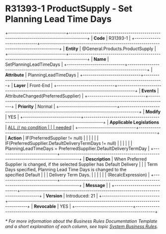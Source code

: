 ﻿---
erp.type: front-end-business-rule
erp.entity: General.Products.ProductSupply
---

# R31393-1 ProductSupply - Set Planning Lead Time Days
+-----------------------------+---------------------------------------------------------------------------------------+
| **Code**                    | R31393-1                                                                              |
+-----------------------------+---------------------------------------------------------------------------------------+
| **Entity**                  | @General.Products.ProductSupply                                                       |
+-----------------------------+---------------------------------------------------------------------------------------+
| **Name**                    | SetPlanningLeadTimeDays                                                               |
+-----------------------------+---------------------------------------------------------------------------------------+
| **Attribute**               | PlanningLeadTimeDays                                                                  |
+-----------------------------+---------------------------------------------------------------------------------------+
| **Layer**                   | Front-End                                                                             |
+-----------------------------+---------------------------------------------------------------------------------------+
| **Events**                  | AttributeChanged(PreferredSupplier)                                                   |
+-----------------------------+---------------------------------------------------------------------------------------+
| **Priority**                | Normal                                                                                |
+-----------------------------+---------------------------------------------------------------------------------------+
| **Modify**                  | YES                                                                                   |
+-----------------------------+---------------------------------------------------------------------------------------+
| **Applicable Legislations** | [ALL // no condition                                                                  |
|                             | needed](xref:applicable-legislations)                                                 |
+-----------------------------+---------------------------------------------------------------------------------------+
| **Action**                  | IF(PreferredSupplier != null)                                                         |
|                             |                                                                                       |
|                             | IF(PreferredSuppllier.DefaultDeliveryTermDays != null)                                |
|                             |                                                                                       |
|                             | PlanningLeadTimeDays = PreferredSuppllier.DefaultDeliveryTermDay                      |
+-----------------------------+---------------------------------------------------------------------------------------+
| **Description**             | When Preferred Supplier is changed, if the selected Supplier has Default Delivery     |
|                             | Term Days specified, Planning Lead Time Days is changed to the specified Default      |
|                             | Delivery Term Days.                                                                   |
|                             |                                                                                       |
|                             | (RecalcExpression)                                                                    |
+-----------------------------+---------------------------------------------------------------------------------------+
| **Message**                 |                                                                                       |
+-----------------------------+---------------------------------------------------------------------------------------+
| **Version**                 | Introduced: 21                                                                        |
+-----------------------------+---------------------------------------------------------------------------------------+
| **Revocable**               | YES                                                                                   |
+-----------------------------+---------------------------------------------------------------------------------------+

*\* For more information about the Business Rules Documentation Template and a short explanation of each column, see
topic [System Business Rules](../templates/template-description-system-business-rules.md).*
